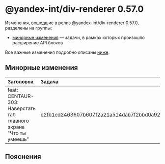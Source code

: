 # @yandex-int/div-renderer 0.57.0

<!-- ЧЕЛОВЕЧЕСКОЕ ВСТУПЛЕНИЕ -->

Изменения, вошедшие в релиз @yandex-int/div-renderer 0.57.0, разделены на группы:

* [минорные изменения](#Минорные-изменения) — задачи, в рамках которых произошло расширение API блоков

Все важные изменения подробно описаны [ниже](#Пояснения).

## Минорные изменения

| Заголовок                                                         | Задача                                     | PR  |
| :---------------------------------------------------------------- | :----------------------------------------- | :-- |
| feat: CENTAUR-303: Наверстать таб главного экрана "Что ты умеешь" | [b2fb1ed2463607b607f2a21a514dab7f2bbd0a92] | N/A |

## Пояснения

[b2fb1ed2463607b607f2a21a514dab7f2bbd0a92]: https://a.yandex-team.ru/arc_vcs/commit/b2fb1ed2463607b607f2a21a514dab7f2bbd0a92
